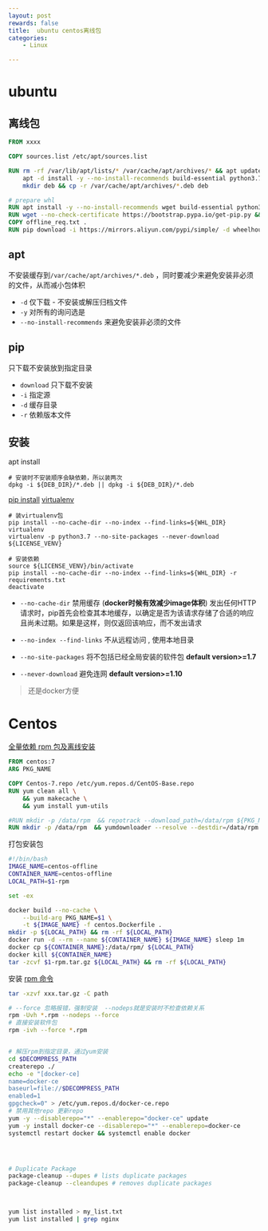 ```yaml
---
layout: post
rewards: false
title:  ubuntu centos离线包
categories:
    - Linux

---
```




# ubuntu

## 离线包

```dockerfile
FROM xxxx

COPY sources.list /etc/apt/sources.list

RUN rm -rf /var/lib/apt/lists/* /var/cache/apt/archives/* && apt update -y && \
	apt -d install -y --no-install-recommends build-essential python3.7 python3.7-dev python3-distutils libmysqlclient-dev libyaml-dev libffi-dev libssl-dev libbz2-dev liblz4-dev zlib1g-dev && \
    mkdir deb && cp -r /var/cache/apt/archives/*.deb deb

# prepare whl
RUN apt install -y --no-install-recommends wget build-essential python3.7 python3.7-dev python3-distutils libmysqlclient-dev libyaml-dev libffi-dev libssl-dev libbz2-dev liblz4-dev zlib1g-dev
RUN wget --no-check-certificate https://bootstrap.pypa.io/get-pip.py && python3.7 get-pip.py
COPY offline_req.txt .
RUN pip download -i https://mirrors.aliyun.com/pypi/simple/ -d wheelhouse -r offline_req.txt
```

## apt

不安装缓存到`/var/cache/apt/archives/*.deb` ，同时要减少来避免安装非必须的文件，从而减小包体积

- `-d` 仅下载 - 不安装或解压归档文件
- `-y` 对所有的询问选是
- `--no-install-recommends` 来避免安装非必须的文件

## pip

只下载不安装放到指定目录

- `download` 只下载不安装
- `-i` 指定源
- `-d` 缓存目录
- `-r` 依赖版本文件

## 安装

apt install

```shell
# 安装时不安装顺序会缺依赖，所以装两次
dpkg -i ${DEB_DIR}/*.deb || dpkg -i ${DEB_DIR}/*.deb
```



[pip install](https://pip.pypa.io/en/stable/reference/pip_install/)     [virtualenv](https://python-guide-kr.readthedocs.io/ko/latest/dev/virtualenvs.html)

```shell
# 装virtualenv包
pip install --no-cache-dir --no-index --find-links=${WHL_DIR} virtualenv
virtualenv -p python3.7 --no-site-packages --never-download ${LICENSE_VENV}

# 安装依赖
source ${LICENSE_VENV}/bin/activate
pip install --no-cache-dir --no-index --find-links=${WHL_DIR} -r requirements.txt
deactivate
```

- `--no-cache-dir` 禁用缓存 (**docker时候有效减少image体积**)  发出任何HTTP请求时，pip首先会检查其本地缓存，以确定是否为该请求存储了合适的响应且尚未过期。如果是这样，则仅返回该响应，而不发出请求

- `--no-index --find-links` 不从远程访问 , 使用本地目录

- `--no-site-packages` 将不包括已经全局安装的软件包 **default version>=1.7**
- `--never-download` 避免连网 **default version>=1.10**



> 还是docker方便

# Centos

[全量依赖 rpm 包及离线安装](https://cloud.tencent.com/developer/article/1614031)

```dockerfile
FROM centos:7
ARG PKG_NAME

COPY Centos-7.repo /etc/yum.repos.d/CentOS-Base.repo
RUN yum clean all \
    && yum makecache \
    && yum install yum-utils

#RUN mkdir -p /data/rpm  && repotrack --download_path=/data/rpm ${PKG_NAME}
RUN mkdir -p /data/rpm  && yumdownloader --resolve --destdir=/data/rpm ${PKG_NAME}
```

打包安装包

```sh
#!/bin/bash
IMAGE_NAME=centos-offline
CONTAINER_NAME=centos-offline
LOCAL_PATH=$1-rpm

set -ex

docker build --no-cache \
    --build-arg PKG_NAME=$1 \
    -t ${IMAGE_NAME} -f centos.Dockerfile .
mkdir -p ${LOCAL_PATH} && rm -rf ${LOCAL_PATH}
docker run -d --rm --name ${CONTAINER_NAME} ${IMAGE_NAME} sleep 1m
docker cp ${CONTAINER_NAME}:/data/rpm/ ${LOCAL_PATH}
docker kill ${CONTAINER_NAME}
tar -zcvf $1-rpm.tar.gz ${LOCAL_PATH} && rm -rf ${LOCAL_PATH}
```

安装  [rpm 命令](https://www.linuxcool.com/rpm)

```sh
tar -xzvf xxx.tar.gz -C path

# --force 忽略报错，强制安装  --nodeps就是安装时不检查依赖关系
rpm -Uvh *.rpm --nodeps --force
# 直接安装软件包
rpm -ivh --force *.rpm


# 解压rpm到指定目录，通过yum安装
cd $DECOMPRESS_PATH
createrepo ./
echo -e "[docker-ce]
name=docker-ce
baseurl=file://$DECOMPRESS_PATH
enabled=1
gpgcheck=0" > /etc/yum.repos.d/docker-ce.repo
# 禁用其他repo 更新repo
yum -y --disablerepo="*" --enablerepo="docker-ce" update
yum -y install docker-ce --disablerepo="*" --enablerepo=docker-ce
systemctl restart docker && systemctl enable docker





```



```sh
# Duplicate Package
package-cleanup --dupes # lists duplicate packages
package-cleanup --cleandupes # removes duplicate packages



yum list installed > my_list.txt
yum list installed | grep nginx
```



